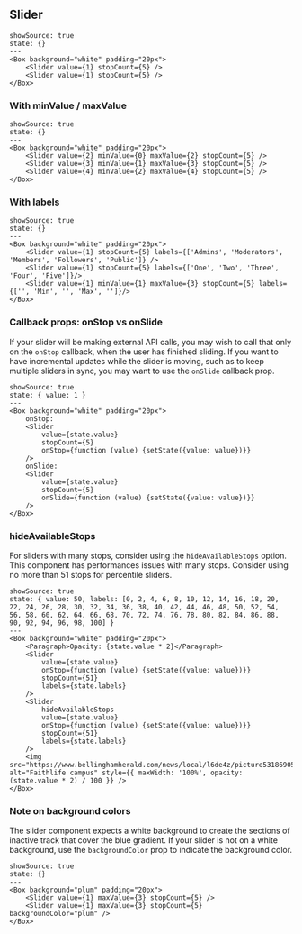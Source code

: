 ## Slider

```react
showSource: true
state: {}
---
<Box background="white" padding="20px">
	<Slider value={1} stopCount={5} />
	<Slider value={1} stopCount={5} />
</Box>
```

### With minValue / maxValue

```react
showSource: true
state: {}
---
<Box background="white" padding="20px">
	<Slider value={2} minValue={0} maxValue={2} stopCount={5} />
	<Slider value={3} minValue={1} maxValue={3} stopCount={5} />
	<Slider value={4} minValue={2} maxValue={4} stopCount={5} />
</Box>
```

### With labels

```react
showSource: true
state: {}
---
<Box background="white" padding="20px">
	<Slider value={1} stopCount={5} labels={['Admins', 'Moderators', 'Members', 'Followers', 'Public']} />
	<Slider value={1} stopCount={5} labels={['One', 'Two', 'Three', 'Four', 'Five']}/>
	<Slider value={1} minValue={1} maxValue={3} stopCount={5} labels={['', 'Min', '', 'Max', '']}/>
</Box>
```

### Callback props: onStop vs onSlide

If your slider will be making external API calls, you may wish to call that only on the `onStop` callback, when the user has finished sliding.
If you want to have incremental updates while the slider is moving, such as to keep multiple sliders in sync, you may want to use the `onSlide` callback prop.

```react
showSource: true
state: { value: 1 }
---
<Box background="white" padding="20px">
	onStop:
	<Slider
		value={state.value}
		stopCount={5}
		onStop={function (value) {setState({value: value})}}
	/>
	onSlide:
	<Slider
		value={state.value}
		stopCount={5}
		onSlide={function (value) {setState({value: value})}}
	/>
</Box>
```

### hideAvailableStops

For sliders with many stops, consider using the `hideAvailableStops` option.
This component has performances issues with many stops. Consider using no more than 51 stops for percentile sliders.

```react
showSource: true
state: { value: 50, labels: [0, 2, 4, 6, 8, 10, 12, 14, 16, 18, 20, 22, 24, 26, 28, 30, 32, 34, 36, 38, 40, 42, 44, 46, 48, 50, 52, 54, 56, 58, 60, 62, 64, 66, 68, 70, 72, 74, 76, 78, 80, 82, 84, 86, 88, 90, 92, 94, 96, 98, 100] }
---
<Box background="white" padding="20px">
	<Paragraph>Opacity: {state.value * 2}</Paragraph>
	<Slider
		value={state.value}
		onStop={function (value) {setState({value: value})}}
		stopCount={51}
		labels={state.labels}
	/>
	<Slider
		hideAvailableStops
		value={state.value}
		onStop={function (value) {setState({value: value})}}
		stopCount={51}
		labels={state.labels}
	/>
	<img src="https://www.bellinghamherald.com/news/local/l6de4z/picture53186905/alternates/LANDSCAPE_1140/Faithlife%201" alt="Faithlife campus" style={{ maxWidth: '100%', opacity: (state.value * 2) / 100 }} />
</Box>
```

### Note on background colors

The slider component expects a white background to create the sections of inactive track that cover the blue gradient.
If your slider is not on a white background, use the `backgroundColor` prop to indicate the background color.

```react
showSource: true
state: {}
---
<Box background="plum" padding="20px">
	<Slider value={1} maxValue={3} stopCount={5} />
	<Slider value={1} maxValue={3} stopCount={5} backgroundColor="plum" />
</Box>
```
